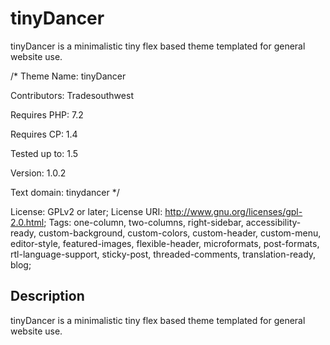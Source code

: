 # tinyDancer
tinyDancer is a minimalistic tiny flex based theme templated for general website use.

/*
Theme Name:   tinyDancer

Contributors: Tradesouthwest

Requires PHP: 7.2

Requires CP:  1.4

Tested up to: 1.5

Version:      1.0.2

Text domain:  tinydancer
*/

License: GPLv2 or later; 
License URI: http://www.gnu.org/licenses/gpl-2.0.html; 
Tags: one-column, two-columns, right-sidebar, accessibility-ready, custom-background, custom-colors, custom-header, custom-menu, editor-style, featured-images, flexible-header, microformats, post-formats, rtl-language-support, sticky-post, threaded-comments, translation-ready, blog; 

## Description
tinyDancer is a minimalistic tiny flex based theme templated for general website use. 